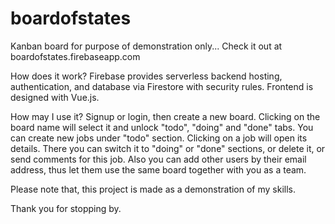 # boardofstates
Kanban board for purpose of demonstration only... Check it out at boardofstates.firebaseapp.com

How does it work? Firebase provides serverless backend hosting, authentication, and database via Firestore with security rules. Frontend is designed with Vue.js.

How may I use it? Signup or login, then create a new board. Clicking on the board name will select it and unlock "todo", "doing" and "done" tabs. You can create new jobs under "todo" section. Clicking on a job will open its details. There you can switch it to "doing" or "done" sections, or delete it, or send comments for this job. Also you can add other users by their email address, thus let them use the same board together with you as a team.

Please note that, this project is made as a demonstration of my skills.

Thank you for stopping by.
